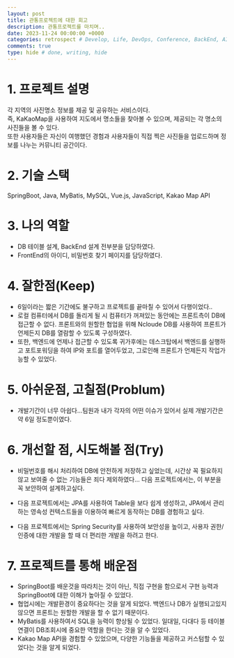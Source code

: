 ```yaml
---
layout: post
title: 관통프로젝트에 대한 회고
description: 관통프로젝트를 마치며..
date: 2023-11-24 00:00:00 +0000
categories: retrospect # Develop, Life, DevOps, Conference, BackEnd, AI, Etc, retrospect
comments: true
type: hide # done, writing, hide
---
```


# 1. 프로젝트 설명

각 지역의 사진명소 정보를 제공 및 공유하는 서비스이다.  
즉, KaKaoMap을 사용하여 지도에서 명소들을 찾아볼 수 있으며, 제공되는 각 명소의 사진들을 볼 수 있다.  
또한 사용자들은 자신이 여행했던 경험과 사용자들이 직접 찍은 사진들을 업로드하며 정보를 나누는 커뮤니티 공간이다.

# 2. 기술 스택

SpringBoot, Java, MyBatis, MySQL, Vue.js, JavaScript, Kakao Map API

# 3. 나의 역할

- DB 테이블 설계, BackEnd 설계 전부분을 담당하였다.
- FrontEnd의 아이디, 비밀번호 찾기 페이지를 담당하였다.

# 4. 잘한점(Keep)

- 6일이라는 짧은 기간에도 불구하고 프로젝트를 끝마칠 수 있어서 다행이었다..
- 로컬 컴퓨터에서 DB를 돌리게 될 시 컴퓨터가 꺼져있는 동안에는 프론트측이 DB에 접근할 수 없다.
  프론트와의 원할한 협업을 위해 Ncloude DB를 사용하여 프론트가 언제든지 DB를 열람할 수 있도록 구성하였다.
- 또한, 백엔드에 언제나 접근할 수 있도록 귀가후에는 데스크탑에서 백엔드를 실행하고 포트포워딩을 하여 IP와 포트를 열어두었고, 그로인해 프론트가 언제든지 작업가능할 수 있었다.

# 5. 아쉬운점, 고칠점(Problum)

- 개발기간이 너무 아쉽다...팀원과 내가 각자의 어떤 이슈가 있어서 실제 개발기간은 약 6일 정도뿐이였다.

# 6. 개선할 점, 시도해볼 점(Try)

- 비밀번호를 해시 처리하여 DB에 안전하게 저장하고 싶었는데, 시간상 꼭 필요하지 않고 보여줄 수 없는 기능들은 죄다 제외하였다...
  다음 프로젝트에서는, 이 부분을 꼭 보안하여 설계하고싶다.

- 다음 프로젝트에서는 JPA를 사용하여 Table을 보다 쉽게 생성하고, JPA에서 관리하는 영속성 컨텍스트들을 이용하여 빠르게 동작하는 DB를 경험하고 싶다.
- 다음 프로젝트에서는 Spring Security를 사용하여 보안성을 높이고, 사용자 권한/인증에 대한 개발을 할 때 더 편리한 개발을 하려고 한다.

# 7. 프로젝트를 통해 배운점

- SpringBoot를 배운것을 따라치는 것이 아닌, 직접 구현을 함으로서 구현 능력과 SpringBoot에 대한 이해가 높아질 수 있었다.
- 협업시에는 개발환경이 중요하다는 것을 알게 되었다. 백엔드나 DB가 실행되고있지 않으면 프론트는 원할한 개발을 할 수 없기 때문이다.
- MyBatis를 사용하여서 SQL을 능력이 향상될 수 있었다. 일대일, 다대다 등 테이블 연결이 DB조회시에 중요한 역할을 한다는 것을 알 수 있었다.
- Kakao Map API을 경험할 수 있었으며, 다양한 기능들을 제공하고 커스텀할 수 있었다는 것을 알게 되었다.

